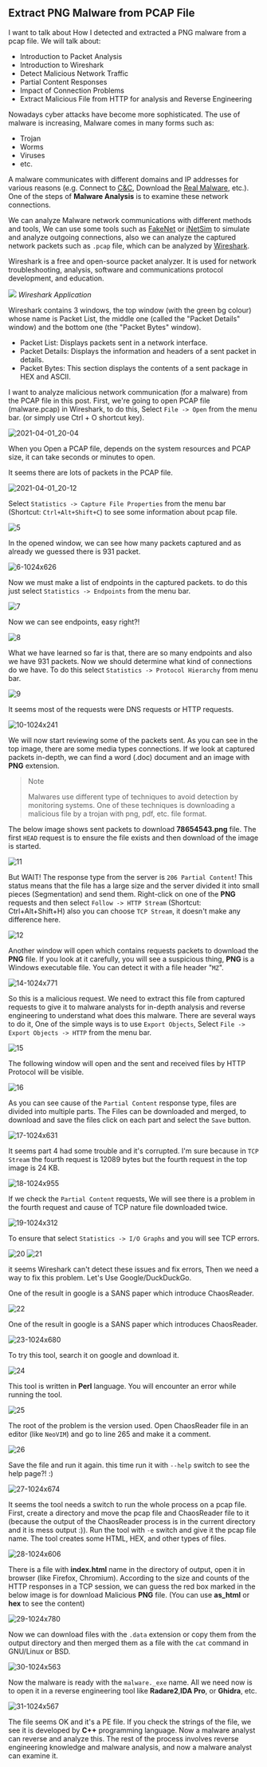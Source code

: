 ## Extract PNG Malware from PCAP File

I want to talk about How I detected and extracted a PNG malware from a pcap file.
We will talk about:
- Introduction to Packet Analysis
- Introduction to Wireshark
- Detect Malicious Network Traffic
- Partial Content Responses
- Impact of Connection Problems
- Extract Malicious File from HTTP for analysis and Reverse Engineering

Nowadays cyber attacks have become more sophisticated. The use of malware is increasing, Malware comes in many forms such as:
- Trojan
- Worms
- Viruses
- etc.

A malware communicates with different domains and IP addresses for various reasons (e.g. Connect to [C&C](https://www.trendmicro.com/vinfo/us/security/definition/command-and-control-server), Download the [Real Malware](https://www.f-secure.com/v-descs/trojan-downloader.shtml), etc.). One of the steps of **Malware Analysis** is to examine these network connections.

We can analyze Malware network communications with different methods and tools, We can use some tools such as [FakeNet](https://sourceforge.net/projects/fakenet) or [iNetSim](https://www.inetsim.org) to simulate and analyze outgoing connections, also we can analyze the captured network packets such as `.pcap` file, which can be analyzed by [Wireshark](https://www.wireshark.org).

Wireshark is a free and open-source packet analyzer. It is used for network troubleshooting, analysis, software and communications protocol development, and education.

![](https://user-images.githubusercontent.com/36133745/113446492-1e5f9b80-940d-11eb-9601-103b9a765d13.png)
_Wireshark Application_

Wireshark contains 3 windows, the top window (with the green bg colour) whose name is  Packet List, the middle one (called the "Packet Details" window) and the bottom one (the "Packet Bytes" window).
- Packet List: Displays packets sent in a network interface.
- Packet Details: Displays the information and headers of a sent packet in details.
- Packet Bytes: This section displays the contents of a sent package in HEX and ASCII.

I want to analyze malicious network communication (for a malware) from the PCAP file in this post. First, we're going to open PCAP file (malware.pcap) in Wireshark, to do this, Select `File -> Open` from the menu bar. (or simply use Ctrl + O shortcut key).

![2021-04-01_20-04](https://user-images.githubusercontent.com/36133745/113447819-de4de800-940f-11eb-9746-17df0235c659.png)

When you Open a PCAP file, depends on the system resources and PCAP size, it can take seconds or minutes to open.

It seems there are lots of packets in the PCAP file.

![2021-04-01_20-12](https://user-images.githubusercontent.com/36133745/113448970-15bd9400-9412-11eb-9bc1-c5e6fce9ccca.png)

Select `Statistics -> Capture File Properties` from the menu bar (Shortcut: `Ctrl+Alt+Shift+C`) to see some information about pcap file.

![5](https://user-images.githubusercontent.com/36133745/118025110-b2aa1000-b374-11eb-95a9-8e3cd07d35b3.png)

In the opened window, we can see how many packets captured and as already we guessed there is 931 packet.

![6-1024x626](https://user-images.githubusercontent.com/36133745/118025674-58f61580-b375-11eb-8d1e-8940587c132c.png)

Now we must make a list of endpoints in the captured packets. to do this just select `Statistics -> Endpoints` from the menu bar.

![7](https://user-images.githubusercontent.com/36133745/118026034-a2defb80-b375-11eb-9164-2eebfe3ff4a6.png)

Now we can see endpoints, easy right?!

![8](https://user-images.githubusercontent.com/36133745/118026107-b722f880-b375-11eb-8e4d-9c354b59cf34.png)

What we have learned so far is that, there are so many endpoints and also we have 931 packets. Now we should determine what kind of connections do we have.
To do this select `Statistics -> Protocol Hierarchy` from menu bar.

![9](https://user-images.githubusercontent.com/36133745/118026627-4203f300-b376-11eb-8d3c-90a73b9dcd85.png)

It seems most of the requests were DNS requests or HTTP requests.

![10-1024x241](https://user-images.githubusercontent.com/36133745/118027186-e423db00-b376-11eb-8bff-c347dfd80be1.png)

We will now start reviewing some of the packets sent. As you can see in the top image, there are some media types connections. If we look at captured packets in-depth, we can find a word (.doc) document and an image with **PNG** extension.

> Note
> 
> Malwares use different type of techniques to avoid detection by monitoring systems.
> One of these techniques is downloading a malicious file by a trojan with png, pdf, etc. file format.

The below image shows sent packets to download **78654543.png** file. The first `HEAD` request is to ensure the file exists and then download of the image is started.

![11](https://user-images.githubusercontent.com/36133745/118029171-23532b80-b379-11eb-95b3-c5a404d9ba42.png)


But WAIT! The response type from the server is `206 Partial Content`! This status means that the file has a large size and the server divided it into small pieces (Segmentation) and send them. Right-click on one of the **PNG** requests and then select `Follow -> HTTP Stream` (Shortcut: Ctrl+Alt+Shift+H) also you can choose `TCP Stream`, it doesn't make any difference here.

![12](https://user-images.githubusercontent.com/36133745/118034006-ba6eb200-b37e-11eb-9ffc-429bdb583f7d.png)

Another window will open which contains requests packets to download the **PNG** file.
If you look at it carefully, you will see a suspicious thing, **PNG** is a Windows executable file. You can detect it with a file header "`MZ`".

![14-1024x771](https://user-images.githubusercontent.com/36133745/118034283-0de10000-b37f-11eb-8a10-c556e411dd6d.png)

So this is a malicious request. We need to extract this file from captured requests to give it to malware analysts for in-depth analysis and reverse engineering to understand what does this malware. There are several ways to do it, One of the simple ways is to use `Export Objects`, Select `File -> Export Objects -> HTTP` from the menu bar.

![15](https://user-images.githubusercontent.com/36133745/118100169-62ba6000-b3eb-11eb-9b02-8a709ecbe2df.png)

The following window will open and the sent and received files by HTTP Protocol will be visible.

![16](https://user-images.githubusercontent.com/36133745/118110784-16c1e800-b3f8-11eb-8169-d3c40b917639.png)

As you can see cause of the `Partial Content` response type, files are divided into multiple parts. The Files can be downloaded and merged, to download and save the files click on each part and select the `Save` button.

![17-1024x631](https://user-images.githubusercontent.com/36133745/118111182-9780e400-b3f8-11eb-8fb8-309ba7ce8eab.png)

It seems part 4 had some trouble and it's corrupted. I'm sure because in `TCP Stream` the fourth request is 12089 bytes but the fourth request in the top image is 24 KB.

![18-1024x955](https://user-images.githubusercontent.com/36133745/118115957-dfa30500-b3fe-11eb-8222-a1bd3105ab55.png)

If we check the `Partial Content` requests, We will see there is a problem in the fourth request and cause of TCP nature file downloaded twice.

![19-1024x312](https://user-images.githubusercontent.com/36133745/118116789-f6962700-b3ff-11eb-8a51-a1532b28759f.png)

To ensure that select `Statistics -> I/O Graphs` and you will see TCP errors.

![20](https://user-images.githubusercontent.com/36133745/118117010-45dc5780-b400-11eb-93f0-96dc96f0d400.png)
![21](https://user-images.githubusercontent.com/36133745/118117047-4d036580-b400-11eb-89d2-9cc0fd3ce72a.png)

it seems Wireshark can't detect these issues and fix errors, Then we need a way to fix this problem. Let's Use Google/DuckDuckGo.

One of the result in google is a SANS paper which introduce ChaosReader.

![22](https://user-images.githubusercontent.com/36133745/118117229-95bb1e80-b400-11eb-8589-064361fa8d7a.png)

One of the result in google is a SANS paper which introduces ChaosReader.

![23-1024x680](https://user-images.githubusercontent.com/36133745/118117300-b4211a00-b400-11eb-9321-d9d89f65d5c2.png)

To try this tool, search it on google and download it.

![24](https://user-images.githubusercontent.com/36133745/118117516-fc403c80-b400-11eb-8be8-fd3aef88c933.png)

This tool is written in **Perl** language. You will encounter an error while running the tool.

![25](https://user-images.githubusercontent.com/36133745/118117922-6eb11c80-b401-11eb-8821-6252f672362e.png)

The root of the problem is the version used. Open ChaosReader file in an editor (like `NeoVIM`) and go to line 265 and make it a comment.

![26](https://user-images.githubusercontent.com/36133745/118119068-0bc08500-b403-11eb-976a-ca010ca083f0.png)

Save the file and run it again. this time run it with `--help` switch to see the help page?! :)


![27-1024x674](https://user-images.githubusercontent.com/36133745/118119247-52ae7a80-b403-11eb-96f4-5d6a934990ed.png)

It seems the tool needs a switch to run the whole process on a pcap file. First, create a directory and move the pcap file and ChaosReader file to it (because the output of the ChaosReader process is in the current directory and it is mess output :)). Run the tool with `-e` switch and give it the pcap file name. The tool creates some HTML, HEX, and other types of files.

![28-1024x606](https://user-images.githubusercontent.com/36133745/118119615-e08a6580-b403-11eb-8802-862bd6618476.png)

There is a file with **index.html** name in the directory of output, open it in browser (like Firefox, Chromium). According to the size and counts of the HTTP responses in a TCP session, we can guess the red box marked in the below image is for download Malicious **PNG** file. (You can use **as_html** or **hex** to see the content)

![29-1024x780](https://user-images.githubusercontent.com/36133745/118120351-fea49580-b404-11eb-9b8e-b2e906e3e424.png)

Now we can download files with the `.data` extension or copy them from the output directory and then merged them as a file with the `cat` command in GNU/Linux or BSD.

![30-1024x563](https://user-images.githubusercontent.com/36133745/118120487-39a6c900-b405-11eb-98f2-529f173edf27.png)

Now the malware is ready with the `malware._exe` name. All we need now is to open it in a reverse engineering tool like **Radare2**,**IDA Pro**, or **Ghidra**, etc.

![31-1024x567](https://user-images.githubusercontent.com/36133745/118120624-6ce95800-b405-11eb-9fbe-2e552846060d.png)

The file seems OK and it's a PE file. If you check the strings of the file, we see it is developed by **C++** programming language. Now a malware analyst can reverse and analyze this. The rest of the process involves reverse engineering knowledge and malware analysis, and now a malware analyst can examine it.
